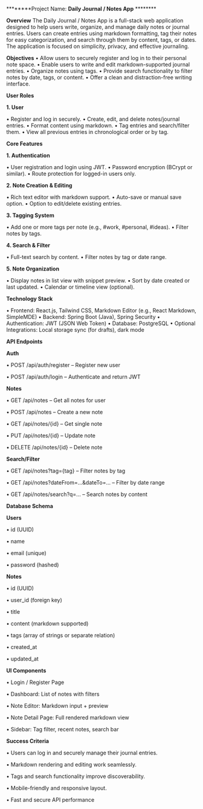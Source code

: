 ********Project Name: **Daily Journal / Notes App** ********

****Overview****
The Daily Journal / Notes App is a full-stack web application designed to help users write, organize,
and manage daily notes or journal entries. Users can create entries using markdown formatting, tag
their notes for easy categorization, and search through them by content, tags, or dates. The
application is focused on simplicity, privacy, and effective journaling.

****Objectives****
• Allow users to securely register and log in to their personal note space.
• Enable users to write and edit markdown-supported journal entries.
• Organize notes using tags.
• Provide search functionality to filter notes by date, tags, or content.
• Offer a clean and distraction-free writing interface.

****User Roles****

**1. User**

• Register and log in securely.
• Create, edit, and delete notes/journal entries.
• Format content using markdown.
• Tag entries and search/filter them.
• View all previous entries in chronological order or by tag.

****Core Features****

**1. Authentication**

• User registration and login using JWT.
• Password encryption (BCrypt or similar).
• Route protection for logged-in users only.

**2. Note Creation & Editing**

• Rich text editor with markdown support.
• Auto-save or manual save option.
• Option to edit/delete existing entries.

**3. Tagging System**

• Add one or more tags per note (e.g., #work, #personal, #ideas).
• Filter notes by tags.

**4. Search & Filter**

• Full-text search by content.
• Filter notes by tag or date range.

**5. Note Organization**

• Display notes in list view with snippet preview.
• Sort by date created or last updated.
• Calendar or timeline view (optional).

****Technology Stack****

• Frontend: React.js, Tailwind CSS, Markdown Editor (e.g., React Markdown, SimpleMDE)
• Backend: Spring Boot (Java), Spring Security
• Authentication: JWT (JSON Web Token)
• Database: PostgreSQL 
• Optional Integrations: Local storage sync (for drafts), dark mode

****API Endpoints****

**Auth**

• POST /api/auth/register – Register new user

• POST /api/auth/login – Authenticate and return JWT

**Notes**

• GET /api/notes – Get all notes for user

• POST /api/notes – Create a new note

• GET /api/notes/{id} – Get single note

• PUT /api/notes/{id} – Update note

• DELETE /api/notes/{id} – Delete note

**Search/Filter**

• GET /api/notes?tag={tag} – Filter notes by tag

• GET /api/notes?dateFrom=...&dateTo=... – Filter by date range

• GET /api/notes/search?q=... – Search notes by content

****Database Schema****

**Users**

• id (UUID)

• name

• email (unique)

• password (hashed)

**Notes**

• id (UUID)

• user_id (foreign key)

• title

• content (markdown supported)

• tags (array of strings or separate relation)

• created_at

• updated_at

****UI Components****

• Login / Register Page

• Dashboard: List of notes with filters

• Note Editor: Markdown input + preview

• Note Detail Page: Full rendered markdown view

• Sidebar: Tag filter, recent notes, search bar

****Success Criteria****

• Users can log in and securely manage their journal entries.

• Markdown rendering and editing work seamlessly.

• Tags and search functionality improve discoverability.

• Mobile-friendly and responsive layout.

• Fast and secure API performance
